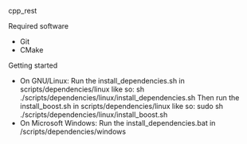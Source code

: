 cpp_rest

Required software
- Git 
- CMake

Getting started
- On GNU/Linux:
    Run the install_dependencies.sh in scripts/dependencies/linux like so:
    sh ./scripts/dependencies/linux/install_dependencies.sh
    Then run the install_boost.sh in scripts/dependencies/linux like so:
    sudo sh ./scripts/dependencies/linux/install_boost.sh
- On Microsoft Windows:
    Run the install_dependencies.bat in /scripts/dependencies/windows
    
